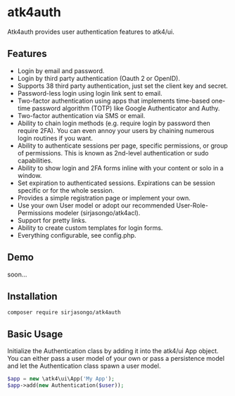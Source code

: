 # atk4auth

Atk4auth provides user authentication features to atk4/ui.
## Features
- Login by email and password.
- Login by third party authentication (Oauth 2 or OpenID).
- Supports 38 third party authentication, just set the client key and secret.
- Password-less login using login link sent to email.
- Two-factor authentication using apps that implements time-based one-time password algorithm (TOTP) like Google Authenticator and Authy.
- Two-factor authentication via SMS or email.
- Ability to chain login methods (e.g. require login by password then require 2FA). You can even annoy your users by chaining numerous login routines if you want.
- Ability to authenticate sessions per page, specific permissions, or group of permissions. This is known as 2nd-level authentication or sudo capabilities.
- Ability to show login and 2FA forms inline with your content or solo in a window.
- Set expiration to authenticated sessions. Expirations can be session specific or for the whole session.
- Provides a simple registration page or implement your own.
- Use your own User model or adopt our recommended User-Role-Permissions modeler (sirjasongo/atk4acl).
- Support for pretty links.
- Ability to create custom templates for login forms.
- Everything configurable, see config.php.
## Demo
soon…
## Installation
`composer require sirjasongo/atk4auth`
## Basic Usage
Initialize the Authentication class by adding it into the atk4/ui App object.
You can either pass a user model of your own or pass a persistence model and let the Authentication class spawn a user model.
```php
$app = new \atk4\ui\App('My App');
$app->add(new Authentication($user));
```
